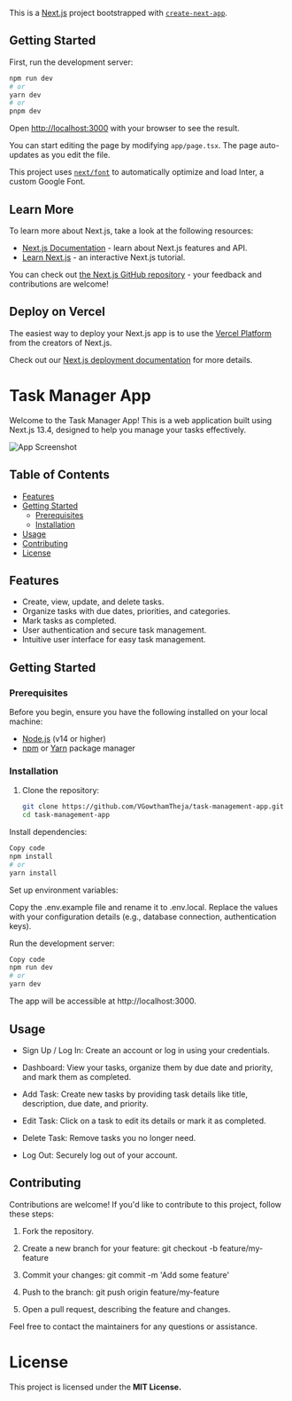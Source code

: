 This is a [Next.js](https://nextjs.org/) project bootstrapped with [`create-next-app`](https://github.com/vercel/next.js/tree/canary/packages/create-next-app).

## Getting Started

First, run the development server:

```bash
npm run dev
# or
yarn dev
# or
pnpm dev
```

Open [http://localhost:3000](http://localhost:3000) with your browser to see the result.

You can start editing the page by modifying `app/page.tsx`. The page auto-updates as you edit the file.

This project uses [`next/font`](https://nextjs.org/docs/basic-features/font-optimization) to automatically optimize and load Inter, a custom Google Font.

## Learn More

To learn more about Next.js, take a look at the following resources:

- [Next.js Documentation](https://nextjs.org/docs) - learn about Next.js features and API.
- [Learn Next.js](https://nextjs.org/learn) - an interactive Next.js tutorial.

You can check out [the Next.js GitHub repository](https://github.com/vercel/next.js/) - your feedback and contributions are welcome!

## Deploy on Vercel

The easiest way to deploy your Next.js app is to use the [Vercel Platform](https://vercel.com/new?utm_medium=default-template&filter=next.js&utm_source=create-next-app&utm_campaign=create-next-app-readme) from the creators of Next.js.

Check out our [Next.js deployment documentation](https://nextjs.org/docs/deployment) for more details.

# Task Manager App

Welcome to the Task Manager App! This is a web application built using Next.js 13.4, designed to help you manage your tasks effectively.

![App Screenshot](./screenshot.png)

## Table of Contents

- [Features](#features)
- [Getting Started](#getting-started)
  - [Prerequisites](#prerequisites)
  - [Installation](#installation)
- [Usage](#usage)
- [Contributing](#contributing)
- [License](#license)

## Features

- Create, view, update, and delete tasks.
- Organize tasks with due dates, priorities, and categories.
- Mark tasks as completed.
- User authentication and secure task management.
- Intuitive user interface for easy task management.

## Getting Started

### Prerequisites

Before you begin, ensure you have the following installed on your local machine:

- [Node.js](https://nodejs.org/) (v14 or higher)
- [npm](https://www.npmjs.com/) or [Yarn](https://yarnpkg.com/) package manager

### Installation

1. Clone the repository:

   ```bash
   git clone https://github.com/VGowthamTheja/task-management-app.git
   cd task-management-app
   ```

Install dependencies:

```bash
Copy code
npm install
# or
yarn install
```

Set up environment variables:

Copy the .env.example file and rename it to .env.local. Replace the values with your configuration details (e.g., database connection, authentication keys).

Run the development server:

```bash
Copy code
npm run dev
# or
yarn dev
```

The app will be accessible at http://localhost:3000.

## Usage

- Sign Up / Log In: Create an account or log in using your credentials.

- Dashboard: View your tasks, organize them by due date and priority, and mark them as completed.

- Add Task: Create new tasks by providing task details like title, description, due date, and priority.

- Edit Task: Click on a task to edit its details or mark it as completed.

- Delete Task: Remove tasks you no longer need.

- Log Out: Securely log out of your account.

## Contributing

Contributions are welcome! If you'd like to contribute to this project, follow these steps:

1. Fork the repository.

2. Create a new branch for your feature: git checkout -b feature/my-feature

3. Commit your changes: git commit -m 'Add some feature'

4. Push to the branch: git push origin feature/my-feature

5. Open a pull request, describing the feature and changes.

Feel free to contact the maintainers for any questions or assistance.

# License

This project is licensed under the **MIT License.**
